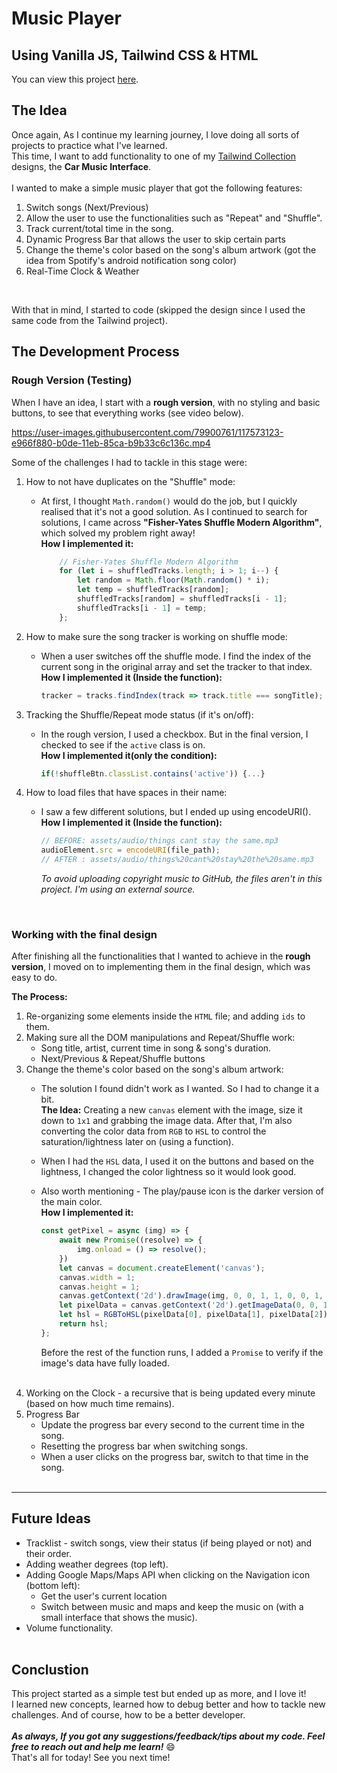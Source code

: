 # Music Player
## **Using Vanilla JS, Tailwind CSS & HTML**
You can view this project [here](https://ohadosnat.github.io/Music-Player/carMusicPlayer.html). <br>

## **The Idea**
Once again, As I continue my learning journey, I love doing all sorts of projects to practice what I've learned.
<br>
This time, I want to add functionality to one of my [Tailwind Collection](https://github.com/ohadosnat/tailwind-collection) designs, the **Car Music Interface**.
<br><br>
I wanted to make a simple music player that got the following features:
1. Switch songs (Next/Previous)
2. Allow the user to use the functionalities such as "Repeat" and "Shuffle".
3. Track current/total time in the song.
4. Dynamic Progress Bar that allows the user to skip certain parts
5. Change the theme's color based on the song's album artwork (got the idea from Spotify's android notification song color)
6. Real-Time Clock & Weather
<br>

With that in mind, I started to code (skipped the design since I used the same code from the Tailwind project).

## **The Development Process**
### **Rough Version (Testing)**
When I have an idea, I start with a **rough version**, with no styling and basic buttons, to see that everything works (see video below).<br>

https://user-images.githubusercontent.com/79900761/117573123-e966f880-b0de-11eb-85ca-b9b33c6c136c.mp4

Some of the challenges I had to tackle in this stage were:
1. How to not have duplicates on the "Shuffle" mode:
    - At first, I thought `Math.random()` would do the job, but I quickly realised that it's not a good solution. As I continued to search for solutions, I came across **"Fisher-Yates Shuffle Modern Algorithm"**, which solved my problem right away!<br>
    **How I implemented it:**

        ```javascript
            // Fisher-Yates Shuffle Modern Algorithm
            for (let i = shuffledTracks.length; i > 1; i--) {
                let random = Math.floor(Math.random() * i);
                let temp = shuffledTracks[random];
                shuffledTracks[random] = shuffledTracks[i - 1];
                shuffledTracks[i - 1] = temp;
            };
        ```
2. How to make sure the song tracker is working on shuffle mode:
    - When a user switches off the shuffle mode. I find the index of the current song in the original array and set the tracker to that index.<br>
    **How I implemented it (Inside the function):**

        ```javascript
        tracker = tracks.findIndex(track => track.title === songTitle);
        ```
3. Tracking the Shuffle/Repeat mode status (if it's on/off):
    - In the rough version, I used a checkbox. But in the final version, I checked to see if the `active` class is on.<br>
    **How I implemented it(only the condition):**

        ```javascript
        if(!shuffleBtn.classList.contains('active')) {...}
        ```
4. How to load files that have spaces in their name:
    - I saw a few different solutions, but I ended up using encodeURI().<br>
    **How I implemented it (Inside the function):**

        ```javascript
        // BEFORE: assets/audio/things cant stay the same.mp3
        audioElement.src = encodeURI(file_path);
        // AFTER : assets/audio/things%20cant%20stay%20the%20same.mp3
        ```
        *To avoid uploading copyright music to GitHub, the files aren't in this project. I'm using an external source.*

<br>

### **Working with the final design**
After finishing all the functionalities that I wanted to achieve in the **rough version**, I moved on to implementing them in the final design, which was easy to do.<br>

**The Process:**
1. Re-organizing some elements inside the `HTML` file; and adding `ids` to them.
2. Making sure all the DOM manipulations and Repeat/Shuffle work:
    - Song title, artist, current time in song & song's duration.
    - Next/Previous & Repeat/Shuffle buttons
3. Change the theme's color based on the song's album artwork:
    - The solution I found didn't work as I wanted. So I had to change it a bit. <br>
    **The Idea:** Creating a new `canvas` element with the image, size it down to `1x1` and grabbing the image data. After that, I'm also converting the color data from `RGB` to `HSL` to control the saturation/lightness later on (using a function).
    - When I had the `HSL` data, I used it on the buttons and based on the lightness, I changed the color lightness so it would look good.
    - Also worth mentioning - The play/pause icon is the darker version of the main color.<br>
    **How I implemented it:**

        ```javascript
        const getPixel = async (img) => {
            await new Promise((resolve) => {
                img.onload = () => resolve();
            })
            let canvas = document.createElement('canvas');
            canvas.width = 1;
            canvas.height = 1;
            canvas.getContext('2d').drawImage(img, 0, 0, 1, 1, 0, 0, 1, 1);
            let pixelData = canvas.getContext('2d').getImageData(0, 0, 1, 1).data;
            let hsl = RGBToHSL(pixelData[0], pixelData[1], pixelData[2]);
            return hsl;
        };
        ```
        Before the rest of the function runs, I added a `Promise` to verify if the image's data have fully loaded.
<br><br>
4. Working on the Clock - a recursive that is being updated every minute (based on how much time remains).
5. Progress Bar
    - Update the progress bar every second to the current time in the song.
    - Resetting the progress bar when switching songs.
    - When a user clicks on the progress bar, switch to that time in the song.
<br><br>
----

## **Future Ideas**
- Tracklist - switch songs, view their status (if being played or not) and their order.
- Adding weather degrees (top left).
- Adding Google Maps/Maps API when clicking on the Navigation icon (bottom left):
    - Get the user's current location
    - Switch between music and maps and keep the music on (with a small interface that shows the music).
- Volume functionality.
<br><br>

## **Conclustion**
This project started as a simple test but ended up as more, and I love it!<br>
I learned new concepts, learned how to debug better and how to tackle new challenges. And of course, how to be a better developer.
<br><br>
***As always, If you got any suggestions/feedback/tips about my code. Feel free to reach out and help me learn!*** 😄 <br>
That's all for today! See you next time!
